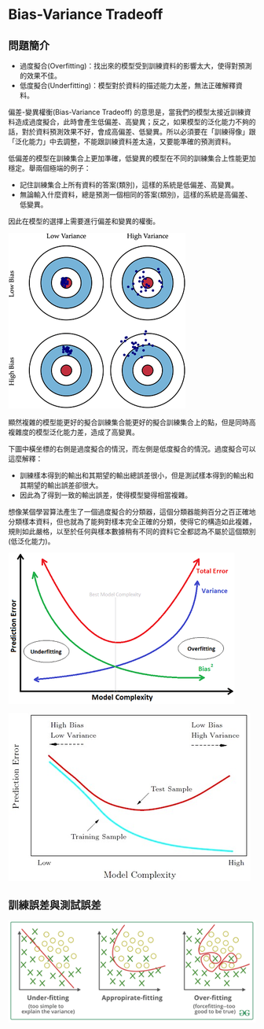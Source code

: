 # Bias-Variance Tradeoff

## 問題簡介

* 過度擬合\(Overfitting\)：找出來的模型受到訓練資料的影響太大，使得對預測的效果不佳。
* 低度擬合\(Underfitting\)：模型對於資料的描述能力太差，無法正確解釋資料。

偏差-變異權衡\(Bias-Variance Tradeoff\) 的意思是，當我們的模型太接近訓練資料造成過度擬合，此時會產生低偏差、高變異；反之，如果模型的泛化能力不夠的話，對於資料預測效果不好，會成高偏差、低變異。所以必須要在「訓練得像」跟「泛化能力」中去調整，不能跟訓練資料差太遠，又要能準確的預測資料。

低偏差的模型在訓練集合上更加準確，低變異的模型在不同的訓練集合上性能更加穩定。舉兩個極端的例子：

* 記住訓練集合上所有資料的答案\(類別\)，這樣的系統是低偏差、高變異。
* 無論輸入什麼資料，總是預測一個相同的答案\(類別\)，這樣的系統是高偏差、低變異。

因此在模型的選擇上需要進行偏差和變異的權衡。



![&#x504F;&#x5DEE;&#x8207;&#x8B8A;&#x7570;&#x6578;&#x7684;&#x5F71;&#x97FF;](../.gitbook/assets/bias-and-variance_orig-min.png)

顯然複雜的模型能更好的擬合訓練集合能更好的擬合訓練集合上的點，但是同時高複雜度的模型泛化能力差，造成了高變異。

下圖中橫坐標的右側是過度擬合的情況，而左側是低度擬合的情況。過度擬合可以這麼解釋：

* 訓練樣本得到的輸出和其期望的輸出總誤差很小，但是測試樣本得到的輸出和其期望的輸出誤差卻很大。
* 因此為了得到一致的輸出誤差，使得模型變得相當複雜。

想像某個學習算法產生了一個過度擬合的分類器，這個分類器能夠百分之百正確地分類樣本資料，但也就為了能夠對樣本完全正確的分類，使得它的構造如此複雜，規則如此嚴格，以至於任何與樣本數據稍有不同的資料它全都認為不屬於這個類別\(低泛化能力\)。

![&#x6A21;&#x578B;&#x8907;&#x96DC;&#x5EA6;&#x5C0D;&#x9810;&#x6E2C;&#x80FD;&#x529B;&#x7684;&#x5F71;&#x97FF;](../.gitbook/assets/bias-variance-tradeoff-min.png)

![&#x6A21;&#x578B;&#x8907;&#x96DC;&#x5EA6;&#x5C0D;&#x9810;&#x6E2C;&#x504F;&#x5DEE;-&#x8B8A;&#x7570;&#x6578;&#x7684;&#x5F71;&#x97FF;](../.gitbook/assets/bias-variance-tradeoff.jpg)

## 訓練誤差與測試誤差

![](../.gitbook/assets/over-under-fitting-min.png)

